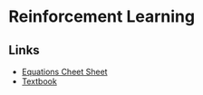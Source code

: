 # Reinforcement Learning

## Links
- [Equations Cheet Sheet](https://github.com/udacity/rl-cheatsheet/blob/master/cheatsheet.pdf)
- [Textbook](https://s3-us-west-1.amazonaws.com/udacity-dlnfd/suttonbookdraft2018jan1.pdf)
